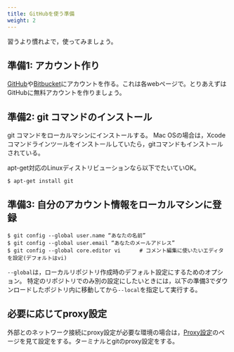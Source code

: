 ```yaml
---
title: GitHubを使う準備
weight: 2
---
```


習うより慣れよで，使ってみましょう。

## 準備1: アカウント作り
[GitHub](https://github.com/)や[Bitbucket](https://bitbucket.org)にアカウントを作る。これは各webページで。とりあえずはGitHubに無料アカウントを作りましょう。

## 準備2: git コマンドのインストール
git コマンドをローカルマシンにインストールする。
Mac OSの場合は，Xcode コマンドラインツールをインストールしていたら，gitコマンドもインストールされている。

apt-get対応のLinuxディストリビューションなら以下でたいていOK。

```
$ apt-get install git
```


## 準備3: 自分のアカウント情報をローカルマシンに登録

```
$ git config --global user.name “あなたの名前”
$ git config --global user.email “あなたのメールアドレス”
$ git config --global core.editor vi      # コメント編集に使いたいエディタを設定(デフォルトはvi)
```

`--global`は，ローカルリポジトリ作成時のデフォルト設定にするためのオプション。
特定のリポジトリでのみ別の設定にしたいときには，以下の準備3でダウンロードしたポジトリ内に移動してから`--local`を指定して実行する。

## 必要に応じてproxy設定

外部とのネットワーク接続にproxy設定が必要な環境の場合は，[Proxy設定](/proxy)のページを見て設定をする。ターミナルとgitのproxy設定をする。
